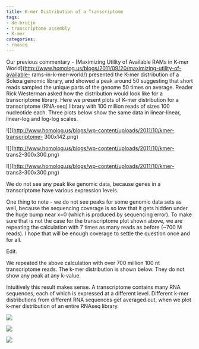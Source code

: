 ```yaml
---
title: K-mer Distribution of a Transcriptome
tags:
- de-bruijn
- transcriptome assembly
- K-mer
categories:
- rnaseq
---
```

Our previous commentary - [Maximizing Utility of Available RAMs in K-mer
World](http://www.homolog.us/blogs/2011/09/20/maximizing-utility-of-available-
rams-in-k-mer-world/) presented the K-mer distribution of a Solexa genomic
library, and showed a peak around 50 suggesting that short reads sampled the
unique parts of the genome 50 times on average. Reader Rick Westerman asked
how the distribution would look like for a transcriptome library. Here we
present plots of K-mer distribution for a transcriptome (RNA-seq) library with
100 million reads of sizes 100 nucleotide each. Three plots below show the
same data in linear-linear, linear-log and log-log scales.
<!--more-->

![](http://www.homolog.us/blogs/wp-content/uploads/2011/10/kmer-transcriptome-
300x142.png)

![](http://www.homolog.us/blogs/wp-content/uploads/2011/10/kmer-
trans2-300x300.png)

![](http://www.homolog.us/blogs/wp-content/uploads/2011/10/kmer-
trans3-300x300.png)

We do not see any peak like genomic data, because genes in a transcriptome
have various expression levels.

One thing to note - we do not see peaks for some genomic data sets as well,
because the sequencing coverage is so low that it gets hidden under the huge
bump near x=0 (which is produced by sequencing error). To make sure that is
not the case for the transcriptome plot shown above, we are repeating the
calculation with 7 times as many reads as before (~700 M reads). I hope that
will be enough coverage to settle the question once and for all.

Edit.

We repeated the above calculation with over 700 million 100 nt transcriptome
reads. The k-mer distribution is shown below. They do not show any peak at any
k-value.

Intuitively this result makes sense. A transcriptome contains many RNA
sequences, each of which is expressed at a different level. Different k-mer
distributions from different RNA sequences get averaged out, when we plot
k-mer distribution of an entire RNAseq library.

![](http://www.homolog.us/blogs/wp-content/uploads/2011/10/all3-300x300.png)

![](http://www.homolog.us/blogs/wp-content/uploads/2011/10/all2-300x300.png)

![](http://www.homolog.us/blogs/wp-content/uploads/2011/10/all-300x300.png)

